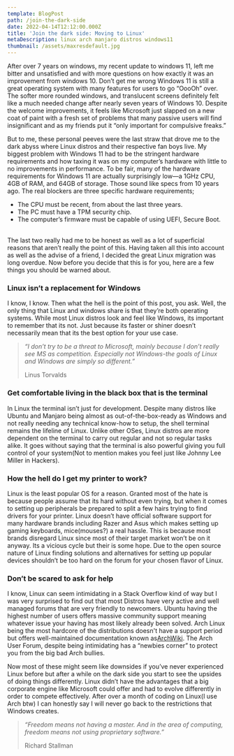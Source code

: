 ```yaml
---
template: BlogPost
path: /join-the-dark-side
date: 2022-04-14T12:12:00.000Z
title: 'Join the dark side: Moving to Linux'
metaDescription: linux arch manjaro distros windows11
thumbnail: /assets/maxresdefault.jpg
---
```

<!--StartFragment-->

After over 7 years on windows, my recent update to windows 11, left me bitter and unsatisfied and with more questions on how exactly it was an improvement from windows 10. Don’t get me wrong Windows 11 is still a great operating system with many features for users to go “OooOh” over. The softer more rounded windows, and translucent screens definitely felt like a much needed change after nearly seven years of Windows 10. Despite the welcome improvements, it feels like Microsoft just slapped on a new coat of paint with a fresh set of problems that many passive users will find insignificant and as my friends put it “only important for compulsive freaks.”

But to me, these personal peeves were the last straw that drove me to the dark abyss where Linux distros and their respective fan boys live. My biggest problem with Windows 11 had to be the stringent hardware requirements and how taxing it was on my computer’s hardware with little to no improvements in performance. To be fair, many of the hardware requirements for Windows 11 are actually surprisingly low—a 1GHz CPU, 4GB of RAM, and 64GB of storage. Those sound like specs from 10 years ago. The real blockers are three specific hardware requirements;

* The CPU must be recent, from about the last three years.
* The PC must have a TPM security chip.
* The computer’s firmware must be capable of using UEFI, Secure Boot.

\
The last two really had me to be honest as well as a lot of superficial reasons that aren’t really the point of this. Having taken all this into account as well as the advise of a friend, I decided the great Linux migration was long overdue. Now before you decide that this is for you, here are a few things you should be warned about.

### **Linux isn’t a replacement for Windows**

I know, I know. Then what the hell is the point of this post, you ask. Well, the only thing that Linux and windows share is that they’re both operating systems. While most Linux distros look and feel like Windows, its important to remember that its not. Just because its faster or shiner doesn’t necessarily mean that its the best option for your use case.



> *“I don’t try to be a threat to Microsoft, mainly because I don’t really see MS as competition. Especially not Windows-the goals of Linux and Windows are simply so different.”*
>
> Linus Torvalds

### **Get comfortable living in the black box that is the terminal**

In Linux the terminal isn’t just for development. Despite many distros like Ubuntu and Manjaro being almost as out-of-the-box-ready as Windows and not really needing any technical know-how to setup, the shell terminal remains the lifeline of Linux. Unlike other OSes, Linux distros are more dependent on the terminal to carry out regular and not so regular tasks alike. It goes without saying that the terminal is also powerful giving you full control of your system(Not to mention makes you feel just like Johnny Lee Miller in Hackers).



### How the hell do I get my printer to work?

Linux is the least popular OS for a reason. Granted most of the hate is because people assume that its hard without even trying, but when it comes to setting up peripherals be prepared to split a few hairs trying to find drivers for your printer. Linux doesn’t have official software support for many hardware brands including Razer and Asus which makes setting up gaming keyboards, mice(mouses?) a real hassle. This is because most brands disregard Linux since most of their target market won’t be on it anyway. Its a vicious cycle but their is some hope. Due to the open source nature of Linux finding solutions and alternatives for setting up popular devices shouldn’t be too hard on the forum for your chosen flavor of Linux.

### **Don’t be scared to ask for help**

I know, Linux can seem intimidating in a Stack Overflow kind of way but I was very surprised to find out that most Distros have very active and well managed forums that are very friendly to newcomers. Ubuntu having the highest number of users offers massive community support meaning whatever issue your having has most likely already been solved. Arch Linux being the most hardcore of the distributions doesn't have a support period but offers well-maintained documentation known as[ArchWiki](https://www.blogger.com/blog/post/edit/1587412109363603613/6470730734207725008#). The Arch User Forum, despite being intimidating has a “newbies corner” to protect you from the big bad Arch bullies.

Now most of these might seem like downsides if you’ve never experienced Linux before but after a while on the dark side you start to see the upsides of doing things differently. Linux didn’t have the advantages that a big corporate engine like Microsoft could offer and had to evolve differently in order to compete effectively. After over a month of coding on Linux(I use Arch btw) I can honestly say I will never go back to the restrictions that Windows creates.

> *“Freedom means not having a master. And in the area of computing, freedom means not using proprietary software.”*
>
> Richard Stallman

<!--EndFragment-->
